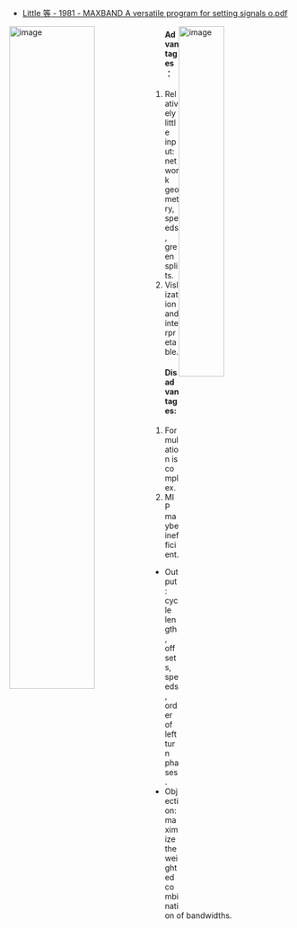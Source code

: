- [Little 等 - 1981 - MAXBAND A versatile program for setting signals o.pdf](https://github.com/SSW-Talon/Survey_RL_Light/files/15141078/Little.-.1981.-.MAXBAND.A.versatile.program.for.setting.signals.o.pdf)

<div>
    <img src="https://github.com/SSW-Talon/Survey_RL_Light/assets/70064164/8df29efb-01de-423b-96e2-ee537b9255c7" alt="image" style="float:left; width:55%;">
    <img src="https://github.com/SSW-Talon/Survey_RL_Light/assets/70064164/2b34d7d1-0840-4cb7-8bdc-a101b1cc27c3" alt="image" style="float:right; width:40%;">
</div>

#### Advantages：
1. Relatively little input: network geometry, speeds, green splits.
2. Vislization and interpretable.
#### Disadvantages:
1. Formulation is complex.
2. MIP maybe inefficient. 

- Output: cycle length, offsets, speeds, order of left turn phases.
- Objection: maximize the weighted combination of bandwidths. 
